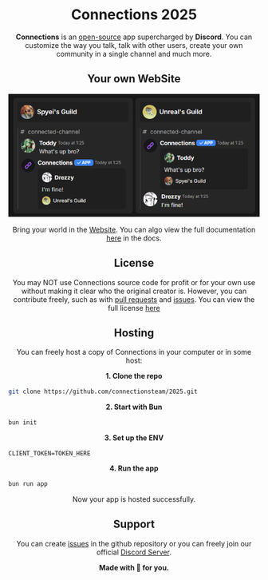 <h1 align="center">Connections 2025</h1>

<p align="center"><strong>Connections</strong> is an <a href="https://github.com/connectionsteam/2025">open-source</a> app supercharged by <strong>Discord</strong>. You can customize the way you talk, talk with other users, create your own community in a single channel and much more.</p>

<h2 align="center">Your own WebSite</h2>

![WebSiteImage](/assets/website.png)

<p align="center">Bring your world in the <a href="https://connections.squareweb.app">Website</a>. You can algo view the full documentation <a href="https://connections-b7efc2e5.mintlify.app/home/introduction">here</a> in the docs.</p>

<h2 align="center">License</h2>

<p align="center">You may NOT use Connections source code for profit or for your own use without making it clear who the original creator is. However, you can contribute freely, such as with <a href="https://github.com/connectionsteam/2025/pulls">pull requests</a> and <a href="https://github.com/connectionsteam/2025/issues">issues</a>. You can view the full license <a href="https://creativecommons.org/licenses/by-nc-sa/4.0/">here</a></p>

<h2 align="center">Hosting</h2>

<p align="center">You can freely host a copy of Connections in your computer or in some host:</p>

<p align="center"><strong>1. Clone the repo</strong></p>

```bash
git clone https://github.com/connectionsteam/2025.git
````

<p align="center"><strong>2. Start with Bun</strong></p>

```bash
bun init
```

<p align="center"><strong>3. Set up the ENV</strong></p>

```env
CLIENT_TOKEN=TOKEN_HERE
```

<p align="center"><strong>4. Run the app</strong></p>

```bash
bun run app
```

<p align="center">Now your app is hosted successfully.</p>

<h2 align="center">Support</h2>

<p align="center">You can create <a href="https://github.com/connectionsteam/2025/issues">issues</a> in the github repository or you can freely join our official <a href="https://discord.gg/hK4YgmdH4q">Discord Server</a>.</p>

<p align="center"><strong>Made with 💜 for you.</strong></p>
